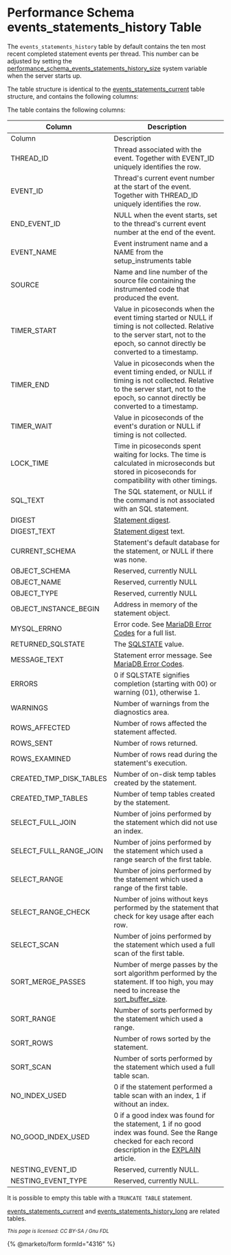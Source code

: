 # Performance Schema events\_statements\_history Table

The `events_statements_history` table by default contains the ten most recent completed statement events per thread. This number can be adjusted by setting the [performance\_schema\_events\_statements\_history\_size](../performance-schema-system-variables.md#performance_schema_events_statements_history_size) system variable when the server starts up.

The table structure is identical to the [events\_statements\_current](performance-schema-events_statements_current-table.md) table structure, and contains the following columns:

The table contains the following columns:

| Column                     | Description                                                                                                                                                                                                                                                         |
| -------------------------- | ------------------------------------------------------------------------------------------------------------------------------------------------------------------------------------------------------------------------------------------------------------------- |
| Column                     | Description                                                                                                                                                                                                                                                         |
| THREAD\_ID                 | Thread associated with the event. Together with EVENT\_ID uniquely identifies the row.                                                                                                                                                                              |
| EVENT\_ID                  | Thread's current event number at the start of the event. Together with THREAD\_ID uniquely identifies the row.                                                                                                                                                      |
| END\_EVENT\_ID             | NULL when the event starts, set to the thread's current event number at the end of the event.                                                                                                                                                                       |
| EVENT\_NAME                | Event instrument name and a NAME from the setup\_instruments table                                                                                                                                                                                                  |
| SOURCE                     | Name and line number of the source file containing the instrumented code that produced the event.                                                                                                                                                                   |
| TIMER\_START               | Value in picoseconds when the event timing started or NULL if timing is not collected. Relative to the server start, not to the epoch, so cannot directly be converted to a timestamp.                                                                              |
| TIMER\_END                 | Value in picoseconds when the event timing ended, or NULL if timing is not collected. Relative to the server start, not to the epoch, so cannot directly be converted to a timestamp.                                                                               |
| TIMER\_WAIT                | Value in picoseconds of the event's duration or NULL if timing is not collected.                                                                                                                                                                                    |
| LOCK\_TIME                 | Time in picoseconds spent waiting for locks. The time is calculated in microseconds but stored in picoseconds for compatibility with other timings.                                                                                                                 |
| SQL\_TEXT                  | The SQL statement, or NULL if the command is not associated with an SQL statement.                                                                                                                                                                                  |
| DIGEST                     | [Statement digest](../performance-schema-digests.md).                                                                                                                                                                                                               |
| DIGEST\_TEXT               | [Statement digest](../performance-schema-digests.md) text.                                                                                                                                                                                                          |
| CURRENT\_SCHEMA            | Statement's default database for the statement, or NULL if there was none.                                                                                                                                                                                          |
| OBJECT\_SCHEMA             | Reserved, currently NULL                                                                                                                                                                                                                                            |
| OBJECT\_NAME               | Reserved, currently NULL                                                                                                                                                                                                                                            |
| OBJECT\_TYPE               | Reserved, currently NULL                                                                                                                                                                                                                                            |
| OBJECT\_INSTANCE\_BEGIN    | Address in memory of the statement object.                                                                                                                                                                                                                          |
| MYSQL\_ERRNO               | Error code. See [MariaDB Error Codes](broken-reference) for a full list.                                                                                                                                                                                            |
| RETURNED\_SQLSTATE         | The [SQLSTATE](../../../../../../server-usage/programmatic-compound-statements/programmatic-compound-statements-diagnostics/sqlstate.md) value.                                                                                                                     |
| MESSAGE\_TEXT              | Statement error message. See [MariaDB Error Codes](broken-reference).                                                                                                                                                                                               |
| ERRORS                     | 0 if SQLSTATE signifies completion (starting with 00) or warning (01), otherwise 1.                                                                                                                                                                                 |
| WARNINGS                   | Number of warnings from the diagnostics area.                                                                                                                                                                                                                       |
| ROWS\_AFFECTED             | Number of rows affected the statement affected.                                                                                                                                                                                                                     |
| ROWS\_SENT                 | Number of rows returned.                                                                                                                                                                                                                                            |
| ROWS\_EXAMINED             | Number of rows read during the statement's execution.                                                                                                                                                                                                               |
| CREATED\_TMP\_DISK\_TABLES | Number of on-disk temp tables created by the statement.                                                                                                                                                                                                             |
| CREATED\_TMP\_TABLES       | Number of temp tables created by the statement.                                                                                                                                                                                                                     |
| SELECT\_FULL\_JOIN         | Number of joins performed by the statement which did not use an index.                                                                                                                                                                                              |
| SELECT\_FULL\_RANGE\_JOIN  | Number of joins performed by the statement which used a range search of the first table.                                                                                                                                                                            |
| SELECT\_RANGE              | Number of joins performed by the statement which used a range of the first table.                                                                                                                                                                                   |
| SELECT\_RANGE\_CHECK       | Number of joins without keys performed by the statement that check for key usage after each row.                                                                                                                                                                    |
| SELECT\_SCAN               | Number of joins performed by the statement which used a full scan of the first table.                                                                                                                                                                               |
| SORT\_MERGE\_PASSES        | Number of merge passes by the sort algorithm performed by the statement. If too high, you may need to increase the [sort\_buffer\_size](../../../../../../ha-and-performance/optimization-and-tuning/system-variables/server-system-variables.md#sort_buffer_size). |
| SORT\_RANGE                | Number of sorts performed by the statement which used a range.                                                                                                                                                                                                      |
| SORT\_ROWS                 | Number of rows sorted by the statement.                                                                                                                                                                                                                             |
| SORT\_SCAN                 | Number of sorts performed by the statement which used a full table scan.                                                                                                                                                                                            |
| NO\_INDEX\_USED            | 0 if the statement performed a table scan with an index, 1 if without an index.                                                                                                                                                                                     |
| NO\_GOOD\_INDEX\_USED      | 0 if a good index was found for the statement, 1 if no good index was found. See the Range checked for each record description in the [EXPLAIN](../../../analyze-and-explain-statements/explain.md) article.                                                        |
| NESTING\_EVENT\_ID         | Reserved, currently NULL.                                                                                                                                                                                                                                           |
| NESTING\_EVENT\_TYPE       | Reserved, currently NULL.                                                                                                                                                                                                                                           |

It is possible to empty this table with a `TRUNCATE TABLE` statement.

[events\_statements\_current](performance-schema-events_statements_current-table.md) and [events\_statements\_history\_long](performance-schema-events_statements_history_long-table.md) are related tables.

<sub>_This page is licensed: CC BY-SA / Gnu FDL_</sub>

{% @marketo/form formId="4316" %}
